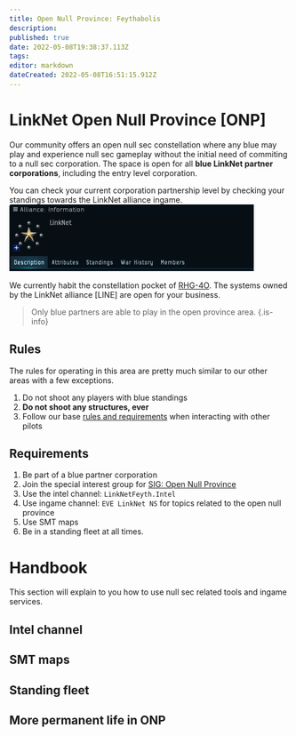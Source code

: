 ```yaml
---
title: Open Null Province: Feythabolis
description: 
published: true
date: 2022-05-08T19:38:37.113Z
tags: 
editor: markdown
dateCreated: 2022-05-08T16:51:15.912Z
---
```


# LinkNet Open Null Province [ONP]
Our community offers an open null sec constellation where any blue may play and experience null sec gameplay without the initial need of commiting to a null sec corporation. The space is open for all **blue LinkNet partner corporations**, including the entry level corporation.

You can check your current corporation partnership level by checking your standings towards the LinkNet alliance ingame.
![linknet_standings.png](/linknet_standings.png)

We currently habit the constellation pocket of [RHG-4O](https://evemaps.dotlan.net/map/Feythabolis/RHG-4O#sec). The systems owned by the LinkNet alliance [LINE] are open for your business.

> Only blue partners are able to play in the open province area.
{.is-info}

## Rules
The rules for operating in this area are pretty much similar to our other areas with a few exceptions.

1. Do not shoot any players with blue standings
1. **Do not shoot any structures, ever**
1. Follow our base [rules and requirements](https://wiki.eve-linknet.com/en/community/rules-and-requirements) when interacting with other pilots

## Requirements
1. Be part of a blue partner corporation
1. Join the special interest group for [SIG: Open Null Province](https://auth.eve-linknet.com/group/request/join/281/)
1. Use the intel channel: `LinkNetFeyth.Intel`
1. Use ingame channel:  `EVE LinkNet NS` for topics related to the open null province
1. Use SMT maps
1. Be in a standing fleet at all times. 

# Handbook
This section will explain to you how to use null sec related tools and ingame services.

## Intel channel

## SMT maps

## Standing fleet

## More permanent life in ONP










